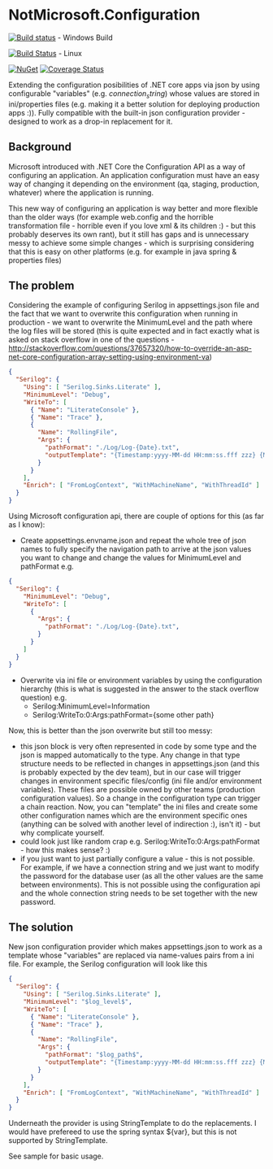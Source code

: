 # NotMicrosoft.Configuration

[![Build status](https://ci.appveyor.com/api/projects/status/3j4o0h0o47ayrjtk/branch/master?svg=true)](https://ci.appveyor.com/project/dsbenghe/notmicrosoft-configuration/branch/master) - Windows Build

[![Build Status](https://travis-ci.org/dsbenghe/NotMicrosoft.Configuration.svg?branch=master)](https://travis-ci.org/dsbenghe/NotMicrosoft.Configuration) - Linux

[![NuGet](https://img.shields.io/nuget/v/NotMicrosoft.Configuration.svg)](https://www.nuget.org/packages/NotMicrosoft.Configuration/) [![Coverage Status](https://coveralls.io/repos/github/dsbenghe/NotMicrosoft.Configuration/badge.svg?branch=master)](https://coveralls.io/github/dsbenghe/NotMicrosoft.Configuration?branch=master)

Extending the configuration posibilities of .NET core apps via json by using configurable "variables" (e.g. $connection_string$) whose values are stored in ini/properties files (e.g. making it a better solution for deploying production apps :)). Fully compatible with the built-in json configuration provider - designed to work as a drop-in replacement for it.

## Background
Microsoft introduced with .NET Core the Configuration API as a way of configuring an application. An application configuration must have an easy way of changing it depending on the environment (qa, staging, production, whatever) where the application is running.

This new way of configuring an application is way better and more flexible than the older ways (for example web.config and the horrible transformation file - horrible even if you love xml & its children :) - but this probably deserves its own rant), but it still has gaps and is unnecessary messy to achieve some simple changes - which is surprising considering that this is easy on other platforms (e.g. for example in java spring & properties files)

## The problem
Considering the example of configuring Serilog in appsettings.json file and the fact that we want to overwrite this configuration when running in production - we want to overwrite the MinimumLevel and the path where the log files will be stored (this is quite expected and in fact exactly what is asked on stack overflow in one of the questions - http://stackoverflow.com/questions/37657320/how-to-override-an-asp-net-core-configuration-array-setting-using-environment-va)

```json
{
  "Serilog": {
    "Using": [ "Serilog.Sinks.Literate" ],
    "MinimumLevel": "Debug",
    "WriteTo": [
      { "Name": "LiterateConsole" },
      { "Name": "Trace" },
      {
        "Name": "RollingFile",
        "Args": {
          "pathFormat": "./Log/Log-{Date}.txt",
          "outputTemplate": "{Timestamp:yyyy-MM-dd HH:mm:ss.fff zzz} {MachineName} {RequestId} ({ThreadId}) [{Level}] - {Message}{NewLine}{Exception}"
        }
      }
    ],
    "Enrich": [ "FromLogContext", "WithMachineName", "WithThreadId" ]
  }
}
```

Using Microsoft configuration api, there are couple of options for this (as far as I know):
* Create appsettings.envname.json and repeat the whole tree of json names to fully specify the navigation path to arrive at the json values you want to change and change the values for MinimumLevel and pathFormat e.g.

```json
{
  "Serilog": {
    "MinimumLevel": "Debug",
    "WriteTo": [
      {
        "Args": {
          "pathFormat": "./Log/Log-{Date}.txt",
        }
      }
    ]
  }
}
```

* Overwrite via ini file or environment variables by using the configuration hierarchy (this is what is suggested in the answer to the stack overflow question) e.g.
  * Serilog:MinimumLevel=Information
  * Serilog:WriteTo:0:Args:pathFormat={some other path}


Now, this is better than the json overwrite but still too messy:
* this json block is very often represented in code by some type and the json is mapped automatically to the type. Any change in that type structure needs to be reflected in changes in appsettings.json (and this is probably expected by the dev team), but in our case will trigger changes in environment specific files/config (ini file and/or environment variables). These files are possible owned by other teams (production configuration values). So a change in the configuration type can trigger a chain reaction. Now, you can "template" the ini files and create some other configuration names which are the environment specific ones (anything can be solved with another level of indirection :), isn't it) - but why complicate yourself.
* could look just like random crap e.g. Serilog:WriteTo:0:Args:pathFormat - how this makes sense? :)
* if you just want to just partially configure a value - this is not possible. For example, if we have a connection string and we just want to modify the password for the database user (as all the other values are the same between environments). This is not possible using the configuration api and the whole connection string needs to be set together with the new password.

## The solution
New json configuration provider which makes appsettings.json to work as a template whose "variables" are replaced via name-values pairs from a ini file. For example, the Serilog configuration will look like this

```json
{
  "Serilog": {
    "Using": [ "Serilog.Sinks.Literate" ],
    "MinimumLevel": "$log_level$",
    "WriteTo": [
      { "Name": "LiterateConsole" },
      { "Name": "Trace" },
      {
        "Name": "RollingFile",
        "Args": {
          "pathFormat": "$log_path$",
          "outputTemplate": "{Timestamp:yyyy-MM-dd HH:mm:ss.fff zzz} {MachineName} {RequestId} ({ThreadId}) [{Level}] - {Message}{NewLine}{Exception}"
        }
      }
    ],
    "Enrich": [ "FromLogContext", "WithMachineName", "WithThreadId" ]
  }
}
```

Underneath the provider is using StringTemplate to do the replacements. I would have prefereed to use the spring syntax ${var}, but this is not supported by StringTemplate.

See sample for basic usage.
